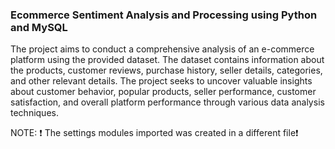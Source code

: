 ### Ecommerce Sentiment Analysis and Processing using Python and MySQL

The project aims to conduct a comprehensive analysis of an e-commerce platform using the provided dataset. The dataset contains information about the products, customer reviews, purchase history, seller details, categories, and other relevant details. The project seeks to uncover valuable insights about customer behavior, popular products, seller performance, customer satisfaction, and overall platform performance through various data analysis techniques.

NOTE: ❗ The settings modules imported was created in a different file❗
